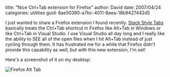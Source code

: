 
title: "Nice Ctrl+Tab extension for Firefox"
author: David
date: 2007/04/24
categories: utilities
guid: 6ae50380-a7bc-4011-8aea-18b9427442d5

I just wanted to share a Firefox extension I found recently. [Stack Style Tabs](https://addons.mozilla.org/en-US/firefox/addon/1936) basically treats the Ctrl+Tab shortcut in Firefox like Alt+Tab in Windows or like Ctrl+Tab in Visual Studio. I use Visual Studio all day long and I really like the ability to SEE all of the open files when I hit Alt+Tab instead of just cycling through them. It has frustrated me for a while that Firefox didn't provide this capability as well, but with this new extension, I'm set! 

Here's a screenshot of it on my desktop: 

![Firefox Alt Tab](http://www.mohundro.com/blog/content/binary/WindowsLiveWriter/NiceCtrlTabextensionforFirefox_B752/firefox-alt-tab%5B2%5D.png)

